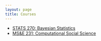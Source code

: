 ```yaml
---
layout: page
title: Courses
---
```


- [STATS 270: Bayesian Statistics](stats-270)
- [MS&E 231: Computational Social Science](mse-231)
